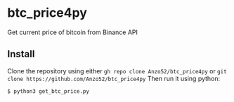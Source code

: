 # btc_price4py
Get current price of bitcoin from Binance API

## Install
Clone the repository using either ```gh repo clone Anzo52/btc_price4py``` or ```git clone https://github.com/Anzo52/btc_price4py```
Then run it using python:
```
$ python3 get_btc_price.py
```
